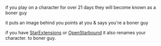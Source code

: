 if you play on a character for over 21 days they will become known as a boner guy

it puts an image behind you points at you & says you're a boner guy

if you have [StarExtensions](https://github.com/StarExtensions/StarExtensions) or [OpenStarbound](https://github.com/OpenStarbound/OpenStarbound) it also renames your character. to boner guy.
